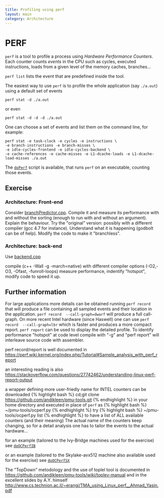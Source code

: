 ```yaml
---
title: Profiling using perf
layout: main
category: Architecture
---
```


# PERF

`perf` is a tool to profile a process using *Hardware Performance Counters*. Each counter counts *events* in the CPU
such as cycles, executed instructions, loads from a given level of the memory caches, branches...

`perf list` lists the event that are predefined inside the tool.

The easiest way to use `perf` is to profile the whole application (say `./a.out`) using a default set of events

```shell
perf stat -d ./a.out
```

or even

```shell
perf stat -d -d -d ./a.out
```

One can choose a set of events and list them on the command line, for example:

```shell
perf stat -e task-clock -e cycles -e instructions \
-e branch-instructions -e branch-misses \
-e idle-cycles-frontend -e idle-cycles-backend \
-e cache-references -e cache-misses -e L1-dcache-loads -e L1-dcache-load-misses ./a.out
```

The [`doPerf`]({{site.exercises_repo}}/hands-on/architecture/doPerf) script is available, that runs `perf` on an
executable, counting those events.


## Exercise 

### Architecture: Front-end

Consider [branchPredictor.cpp]({{site.exercises_repo}}/hands-on/architecture/branchPredictor.cpp). Compile it and
measure its performance with and without the sorting (enough to run with and without an argument). Explain the
behaviour. Try the "original" version: possibly with a different compiler (gcc 4.7 for instance). Understand what it is
happening (godbolt can be of help). Modify the code to make it "branchless".

### Architecture: back-end

Use [backend.cpp]({{site.exercises_repo}}/hands-on/architecture/backend.cpp)

compile (c++ -Wall -g -march=native) with different compiler options (-O2,-O3, -Ofast, -funroll-loops) measure performance,
indentify "hotspot", modify code to speed it up.


## Further information

For large applications more details can be obtained running ``perf record``  that will produce a file containing all sampled events and their location in the application.
``perf record  --call-graph=dwarf`` will produce a full call-graph. On more recent Intel hardware (since Haswell)
one can use ``perf record  --call-graph=lbr`` which is faster and produces a more compact report.
``perf report`` can be used to display the detailed profile.
To identify performance "hotspot" at code level compile with "-g" and "perf report" will interleave source code with assembler.

perf record/report is well documented in
https://perf.wiki.kernel.org/index.php/Tutorial#Sample_analysis_with_perf_report

an interesting reading is also
https://stackoverflow.com/questions/27742462/understanding-linux-perf-report-output


a wrapper defining more user-friedly name for INTEL counters can be downloaded
{% highlight bash %}
cd;git clone https://github.com/andikleen/pmu-tools.git
{% endhighlight %}
in your home directory
and executed in place of `perf` as
 {% highlight bash %}
~/pmu-tools/ocperf.py
{% endhighlight %}
try
{% highlight bash %}
~/pmu-tools/ocperf.py list
{% endhighlight %}
to have a list of ALL available counters (and their meaning)
The actual name of the counters keep changing, so for a detail analysis one has to tailor the events to the actual hardware...

for an example (tailored to the Ivy-Bridge machines used for the exercise) see
[`doOCPerfIB`]({{site.exercises_repo}}/hands-on/architecture/doOCPerfIB)

or an example (tailored to the Skylake-avx512 machine also available used for the exercise) see
[`doOCPerfSX`]({{site.exercises_repo}}/hands-on/architecture/doOCPerfSX)

The "TopDown" metodology and the use of toplel tool is documented in
https://github.com/andikleen/pmu-tools/wiki/toplev-manual
and in the excellent slides by A.Y. himself
http://www.cs.technion.ac.il/~erangi/TMA_using_Linux_perf__Ahmad_Yasin.pdf

